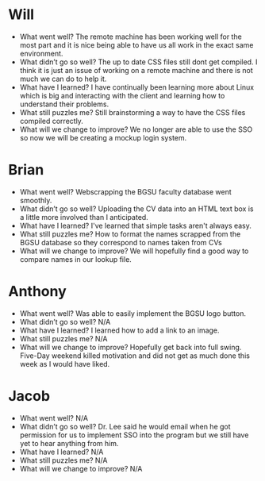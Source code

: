 # Will
- What went well? The remote machine has been working well for the most part and it is nice being able to have us all work in the exact same environment.
- What didn’t go so well? The up to date CSS files still dont get compiled. I think it is just an issue of working on a remote machine and there is not much we can do to help it.
- What have I learned? I have continually been learning more about Linux which is big and interacting with the client and learning how to understand their problems.
- What still puzzles me? Still brainstorming a way to have the CSS files compiled correctly.
- What will we change to improve? We no longer are able to use the SSO so now we will be creating a mockup login system.

# Brian
- What went well? Webscrapping the BGSU faculty database went smoothly.
- What didn’t go so well? Uploading the CV data into an HTML text box is a little more involved than I anticipated.
- What have I learned? I've learned that simple tasks aren't always easy.
- What still puzzles me? How to format the names scrapped from the BGSU database so they correspond to names taken from CVs
- What will we change to improve? We will hopefully find a good way to compare names in our lookup file.

# Anthony
- What went well? Was able to easily implement the BGSU logo button.
- What didn’t go so well? N/A
- What have I learned? I learned how to add a link to an image.
- What still puzzles me? N/A
- What will we change to improve? Hopefully get back into full swing. Five-Day weekend killed motivation and did not get as much done this week as I would have liked.

# Jacob
- What went well? N/A 
- What didn’t go so well? Dr. Lee said he would email when he got permission for us to implement SSO into the program but we still have yet to hear anything from him.
- What have I learned? N/A
- What still puzzles me? N/A
- What will we change to improve? N/A
